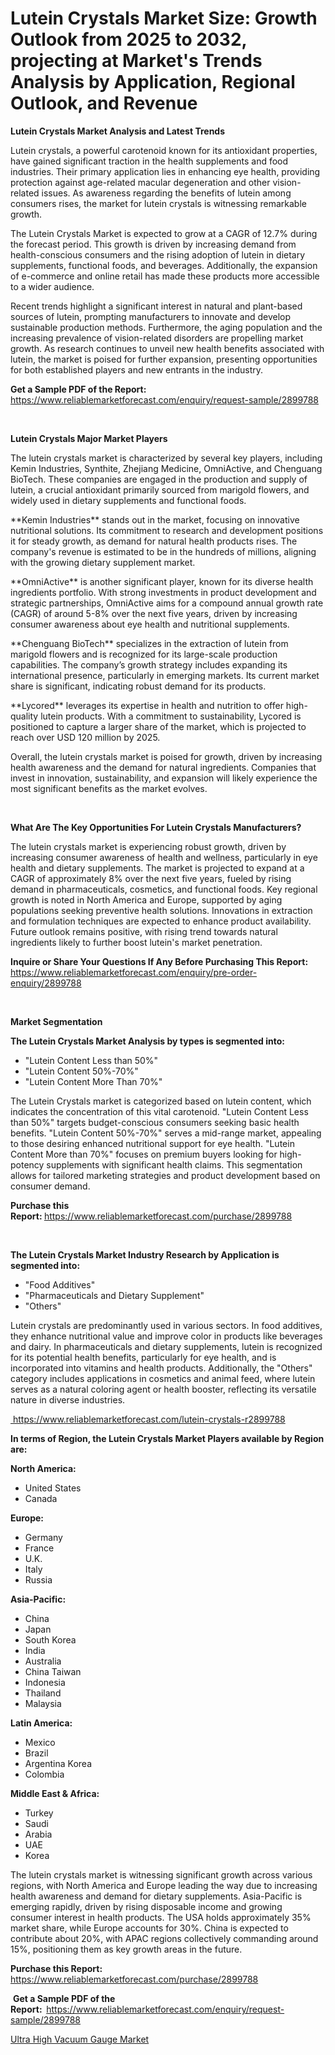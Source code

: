 <p><h1>Lutein Crystals Market Size: Growth Outlook from 2025 to 2032, projecting at Market's Trends Analysis by Application, Regional Outlook, and Revenue</h1></p><p><strong>Lutein Crystals Market Analysis and Latest Trends</strong></p>
<p><p>Lutein crystals, a powerful carotenoid known for its antioxidant properties, have gained significant traction in the health supplements and food industries. Their primary application lies in enhancing eye health, providing protection against age-related macular degeneration and other vision-related issues. As awareness regarding the benefits of lutein among consumers rises, the market for lutein crystals is witnessing remarkable growth.</p><p>The Lutein Crystals Market is expected to grow at a CAGR of 12.7% during the forecast period. This growth is driven by increasing demand from health-conscious consumers and the rising adoption of lutein in dietary supplements, functional foods, and beverages. Additionally, the expansion of e-commerce and online retail has made these products more accessible to a wider audience. </p><p>Recent trends highlight a significant interest in natural and plant-based sources of lutein, prompting manufacturers to innovate and develop sustainable production methods. Furthermore, the aging population and the increasing prevalence of vision-related disorders are propelling market growth. As research continues to unveil new health benefits associated with lutein, the market is poised for further expansion, presenting opportunities for both established players and new entrants in the industry.</p></p>
<p><strong>Get a Sample PDF of the Report:&nbsp;</strong> <a href="https://www.reliablemarketforecast.com/enquiry/request-sample/2899788?utm_campaign=3130&utm_medium=2&utm_source=Github&utm_content=ia&utm_term=16032025&utm_id=lutein-crystals">https://www.reliablemarketforecast.com/enquiry/request-sample/2899788</a></p>
<p>&nbsp;</p>
<p><strong>Lutein Crystals Major Market Players</strong></p>
<p><p>The lutein crystals market is characterized by several key players, including Kemin Industries, Synthite, Zhejiang Medicine, OmniActive, and Chenguang BioTech. These companies are engaged in the production and supply of lutein, a crucial antioxidant primarily sourced from marigold flowers, and widely used in dietary supplements and functional foods.</p><p>**Kemin Industries** stands out in the market, focusing on innovative nutritional solutions. Its commitment to research and development positions it for steady growth, as demand for natural health products rises. The company's revenue is estimated to be in the hundreds of millions, aligning with the growing dietary supplement market.</p><p>**OmniActive** is another significant player, known for its diverse health ingredients portfolio. With strong investments in product development and strategic partnerships, OmniActive aims for a compound annual growth rate (CAGR) of around 5-8% over the next five years, driven by increasing consumer awareness about eye health and nutritional supplements.</p><p>**Chenguang BioTech** specializes in the extraction of lutein from marigold flowers and is recognized for its large-scale production capabilities. The company’s growth strategy includes expanding its international presence, particularly in emerging markets. Its current market share is significant, indicating robust demand for its products.</p><p>**Lycored** leverages its expertise in health and nutrition to offer high-quality lutein products. With a commitment to sustainability, Lycored is positioned to capture a larger share of the market, which is projected to reach over USD 120 million by 2025.</p><p>Overall, the lutein crystals market is poised for growth, driven by increasing health awareness and the demand for natural ingredients. Companies that invest in innovation, sustainability, and expansion will likely experience the most significant benefits as the market evolves.</p></p>
<p>&nbsp;</p>
<p><strong>What Are The Key Opportunities For Lutein Crystals Manufacturers?</strong></p>
<p><p>The lutein crystals market is experiencing robust growth, driven by increasing consumer awareness of health and wellness, particularly in eye health and dietary supplements. The market is projected to expand at a CAGR of approximately 8% over the next five years, fueled by rising demand in pharmaceuticals, cosmetics, and functional foods. Key regional growth is noted in North America and Europe, supported by aging populations seeking preventive health solutions. Innovations in extraction and formulation techniques are expected to enhance product availability. Future outlook remains positive, with rising trend towards natural ingredients likely to further boost lutein's market penetration.</p></p>
<p><strong>Inquire or Share Your Questions If Any Before Purchasing This Report:</strong> <a href="https://www.reliablemarketforecast.com/enquiry/pre-order-enquiry/2899788?utm_campaign=3130&utm_medium=2&utm_source=Github&utm_content=ia&utm_term=16032025&utm_id=lutein-crystals">https://www.reliablemarketforecast.com/enquiry/pre-order-enquiry/2899788</a></p>
<p>&nbsp;</p>
<p><strong>Market Segmentation</strong></p>
<p><strong>The Lutein Crystals Market Analysis by types is segmented into:</strong></p>
<p><ul><li>"Lutein Content Less than 50%"</li><li>"Lutein Content 50%-70%"</li><li>"Lutein Content More Than 70%"</li></ul></p>
<p><p>The Lutein Crystals market is categorized based on lutein content, which indicates the concentration of this vital carotenoid. "Lutein Content Less than 50%" targets budget-conscious consumers seeking basic health benefits. "Lutein Content 50%-70%" serves a mid-range market, appealing to those desiring enhanced nutritional support for eye health. "Lutein Content More than 70%" focuses on premium buyers looking for high-potency supplements with significant health claims. This segmentation allows for tailored marketing strategies and product development based on consumer demand.</p></p>
<p><strong>Purchase this Report:&nbsp;</strong><a href="https://www.reliablemarketforecast.com/purchase/2899788?utm_campaign=3130&utm_medium=2&utm_source=Github&utm_content=ia&utm_term=16032025&utm_id=lutein-crystals">https://www.reliablemarketforecast.com/purchase/2899788</a></p>
<p>&nbsp;</p>
<p><strong>The Lutein Crystals Market Industry Research by Application is segmented into:</strong></p>
<p><ul><li>"Food Additives"</li><li>"Pharmaceuticals and Dietary Supplement"</li><li>"Others"</li></ul></p>
<p><p>Lutein crystals are predominantly used in various sectors. In food additives, they enhance nutritional value and improve color in products like beverages and dairy. In pharmaceuticals and dietary supplements, lutein is recognized for its potential health benefits, particularly for eye health, and is incorporated into vitamins and health products. Additionally, the "Others" category includes applications in cosmetics and animal feed, where lutein serves as a natural coloring agent or health booster, reflecting its versatile nature in diverse industries.</p></p>
<p><a href="https://www.reliablemarketforecast.com/lutein-crystals-r2899788?utm_campaign=3130&utm_medium=2&utm_source=Github&utm_content=ia&utm_term=16032025&utm_id=lutein-crystals">&nbsp;https://www.reliablemarketforecast.com/lutein-crystals-r2899788</a></p>
<p><strong>In terms of Region, the Lutein Crystals Market Players available by Region are:</strong></p>
<p>
    <p> <strong> North America: </strong>
        <ul>
            <li>United States</li>
            <li>Canada</li>
        </ul>
        </p> 
    <p> <strong> Europe: </strong>
        <ul>
            <li>Germany</li>
            <li>France</li>
            <li>U.K.</li>
            <li>Italy</li>
            <li>Russia</li>
        </ul>
        </p> 
    <p> <strong> Asia-Pacific: </strong>
        <ul>
            <li>China</li>
            <li>Japan</li>
            <li>South Korea</li>
            <li>India</li>
            <li>Australia</li>
            <li>China Taiwan</li>
            <li>Indonesia</li>
            <li>Thailand</li>
            <li>Malaysia</li>
        </ul>
        </p> 
    <p> <strong> Latin America: </strong>
        <ul>
            <li>Mexico</li>
            <li>Brazil</li>
            <li>Argentina Korea</li>
            <li>Colombia</li>
        </ul>
        </p> 
    <p> <strong> Middle East & Africa: </strong>
        <ul>
            <li>Turkey</li>
            <li>Saudi</li>
            <li>Arabia</li>
            <li>UAE</li>
            <li>Korea</li>
        </ul>
    </p>
    </p>
<p><p>The lutein crystals market is witnessing significant growth across various regions, with North America and Europe leading the way due to increasing health awareness and demand for dietary supplements. Asia-Pacific is emerging rapidly, driven by rising disposable income and growing consumer interest in health products. The USA holds approximately 35% market share, while Europe accounts for 30%. China is expected to contribute about 20%, with APAC regions collectively commanding around 15%, positioning them as key growth areas in the future.</p></p>
<p><strong>Purchase this Report: </strong><a href="https://www.reliablemarketforecast.com/purchase/2899788?utm_campaign=3130&utm_medium=2&utm_source=Github&utm_content=ia&utm_term=16032025&utm_id=lutein-crystals">https://www.reliablemarketforecast.com/purchase/2899788</a></p>
<p>&nbsp;<strong>Get a Sample PDF of the Report:&nbsp;&nbsp;</strong><a href="https://www.reliablemarketforecast.com/enquiry/request-sample/2899788?utm_campaign=3130&utm_medium=2&utm_source=Github&utm_content=ia&utm_term=16032025&utm_id=lutein-crystals">https://www.reliablemarketforecast.com/enquiry/request-sample/2899788</a></p>
<p><strong></strong></p>
<p><p><a href="https://github.com/jenithschijf/Market-Research-Report-List-1/blob/main/ultra-high-vacuum-gauge-market.md?utm_campaign=3130&utm_medium=2&utm_source=Github&utm_content=ia&utm_term=16032025&utm_id=lutein-crystals">Ultra High Vacuum Gauge Market</a></p></p>
